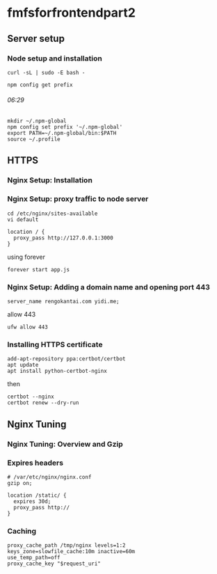 # fmfsforfrontendpart2
## Server setup
### Node setup and installation
```
curl -sL | sudo -E bash -
```
```
npm config get prefix
```


###### 06:29
```
mkdir ~/.npm-global
npm config set prefix '~/.npm-global'
export PATH=~/.npm-global/bin:$PATH
source ~/.profile
```

## HTTPS
### Nginx Setup: Installation
### Nginx Setup: proxy traffic to node server
```
cd /etc/nginx/sites-available
vi default
```
```
location / {
  proxy_pass http://127.0.0.1:3000
}
```
using forever
```
forever start app.js
```

### Nginx Setup: Adding a domain name and opening port 443
```
server_name rengokantai.com yidi.me;
```
allow 443
```
ufw allow 443
```


### Installing HTTPS certificate
```
add-apt-repository ppa:certbot/certbot
apt update
apt install python-certbot-nginx
```

then
```
certbot --nginx
certbot renew --dry-run
```

## Nginx Tuning
### Nginx Tuning: Overview and Gzip
### Expires headers

```
# /var/etc/nginx/nginx.conf
gzip on;
```
```
location /static/ {
  expires 30d;
  proxy_pass http://
}
```

### Caching
```
proxy_cache_path /tmp/nginx levels=1:2
keys_zone=slowfile_cache:10m inactive=60m
use_temp_path=off
proxy_cache_key "$request_uri"
```


